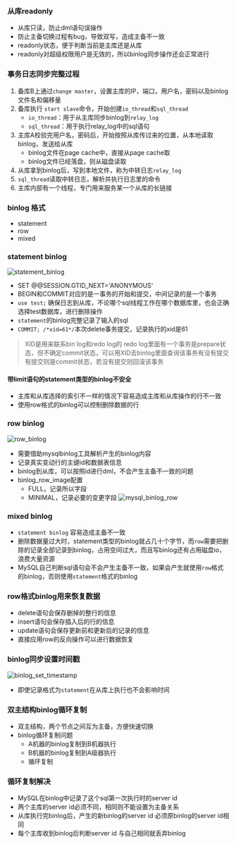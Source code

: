 ### 从库readonly
- 从库只读，防止dml语句误操作
- 防止主备切换过程有bug，导致双写，造成主备不一致
- readonly状态，便于判断当前是主库还是从库
- readonly对超级权限用户是无效的，所以binlog同步操作还会正常进行

### 事务日志同步完整过程
1. 备库B上通过`change master`，设置主库的IP，端口，用户名，密码以及binlog文件名和偏移量
2. 备库执行 `start slave`命令，开始创建`io_thread`和`sql_thread`
    - `io_thread`：用于从主库同步binlog到`relay_log`
    - `sql_thread`：用于执行relay_log中的sql语句
3. 主库A校验完用户名，密码后，开始按照从库传过来的位置，从本地读取binlog，发送给从库
    - binlog文件在page cache中，直接从page cache取
    - binlog文件已经落盘，则从磁盘读取
4. 从库拿到binlog后，写到本地文件，称为中转日志`relay_log`
5. `sql_thread`读取中转日志，解析并执行日志里的命令
6. 主库内部有一个线程，专门用来服务某一个从库的长链接 

### binlog 格式
- statement
- row
- mixed

### statement binlog
![statement_binlog](/images/mysql/statement_binlog.png)

- SET @@SESSION.GTID_NEXT='ANONYMOUS'
- BEGIN和COMMIT对应的是一事务的开始和提交，中间记录的是一个事务
- `use test;` 确保日志到从库，不论哪个sql线程工作在哪个数据库里，也会正确选择test数据库，进行删除操作
- `statement`的binlog完整记录了输入的sql
- `COMMIT; /*xid=61*/`本次delete事务提交，记录执行的xid是61

> XID是用来联系bin log和redo log的
> redo log里面有一个事务是prepare状态，但不确定commit状态，可以用XID去binlog里面查询该事务有没有提交
>有提交则是commit状态，若没有提交则回滚该事务

#### 带limit语句的statement类型的binlog不安全
- 主库和从库选择的索引不一样的情况下容易造成主库和从库操作的行不一致
- 使用row格式的binlog可以控制删除数据的行

### row binlog
![row_binlog](/images/mysql/row_binlog.png)

- 需要借助mysqlbinlog工具解析产生的binlog内容
- 记录真实变动行的主键id和数据表信息
- binlog到从库，可以按照id进行dml，不会产生主备不一致的问题
- binlog_row_image配置
    - FULL，记录所以字段
    - MINIMAL，记录必要的变更字段
![mysql_binlog_row](/images/mysql/mysql_binlog_row.png)

### mixed binlog
- `statement binlog` 容易造成主备不一致
- 删除数据量过大时，statement类型的binlog就占几十个字节，而`row`需要把删除的记录全部记录到binlog，占用空间过大，而且写binlog还有占用磁盘io，浪费大量资源
- MySQL自己判断sql语句会不会产生主备不一致，如果会产生就使用`row`格式的binlog，否则使用`statement`格式的binlog

### row格式binlog用来恢复数据
- delete语句会保存删掉的整行的信息
- insert语句会保存插入后的行的信息
- update语句会保存更新前和更新后的记录的信息
- 直接应用row的反向操作可以进行数据恢复

### binlog同步设置时间戳
![binlog_set_timestamp](/images/mysql/binlog_set_timestamp.png)

- 即使记录格式为`statement`在从库上执行也不会影响时间

### 双主结构binlog循环复制
- 双主结构，两个节点之间互为主备，方便快速切换
- binlog循环复制问题
    - A机器的binlog复制到B机器执行
    - B机器的binlog复制到A级器执行
    - 循环复制

### 循环复制解决
- MySQL在binlog中记录了这个sql第一次执行时的server id
- 两个主库的server id必须不同，相同则不能设置为主备关系
- 从库执行完binlog后，产生的新binlog的server id 必须原binlog的server id相同
- 每个主库收到binlog后判断server id 与自己相同就丢弃binlog
